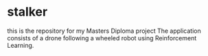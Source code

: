 # stalker

this is the repository for my Masters Diploma project
The application consists of a drone following a wheeled robot using Reinforcement Learning.

